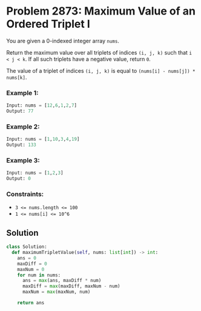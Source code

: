 # Problem 2873: Maximum Value of an Ordered Triplet I

You are given a 0-indexed integer array `nums`.

Return the maximum value over all triplets of indices `(i, j, k)` such that `i < j < k`. If all such triplets have a negative value, return `0`.

The value of a triplet of indices `(i, j, k)` is equal to `(nums[i] - nums[j]) * nums[k]`.

### Example 1:
```python
Input: nums = [12,6,1,2,7]
Output: 77
```

### Example 2:
```python
Input: nums = [1,10,3,4,19]
Output: 133
```

### Example 3:
```python
Input: nums = [1,2,3]
Output: 0
```

### Constraints:
- `3 <= nums.length <= 100`
- `1 <= nums[i] <= 10^6`

## Solution
```python
class Solution:
  def maximumTripletValue(self, nums: list[int]) -> int:
    ans = 0
    maxDiff = 0  
    maxNum = 0   
    for num in nums:
      ans = max(ans, maxDiff * num)         
      maxDiff = max(maxDiff, maxNum - num)  
      maxNum = max(maxNum, num)           

    return ans
```